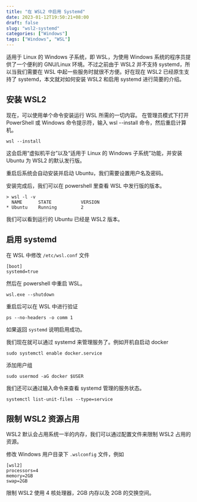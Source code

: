 ```yaml
---
title: "在 WSL2 中启用 Systemd"
date: 2023-01-12T19:50:21+08:00
draft: false
slug: "wsl2-systemd"
categories: ["Windows"]
tags: ["Windows", "WSL"]
---
```


适用于 Linux 的 Windows 子系统，即 WSL，为使用 Windows 系统的程序员提供了一个便利的 GNU/Linux 环境。不过之前由于 WSL2 并不支持 systemd，所以当我们需要在 WSL 中起一些服务时就很不方便。好在现在 WSL2 已经原生支持了 systemd，本文就对如何安装 WSL2 和启用 systemd 进行简要的介绍。

<!--more-->

## 安装 WSL2

现在，可以使用单个命令安装运行 WSL 所需的一切内容。 在管理员模式下打开 PowerShell 或 Windows 命令提示符，输入 wsl --install 命令，然后重启计算机。

```
wsl --install
```

这会启用“虚拟机平台”以及“适用于 Linux 的 Windows 子系统”功能，并安装 Ubuntu 为 WSL2 的默认发行版。

重启后系统会自动安装并启动 Ubuntu，我们需要设置用户名及密码。

安装完成后，我们可以在 powershell 里查看 WSL 中发行版的版本。

```
> wsl -l -v
  NAME      STATE           VERSION
* Ubuntu    Running         2
```

我们可以看到运行的 Ubuntu 已经是 WSL2 版本。

## 启用 systemd

在 WSL 中修改 `/etc/wsl.conf` 文件

```
[boot]
systemd=true
```

然后在 powershell 中重启 WSL。

```
wsl.exe --shutdown
```

重启后可以在 WSL 中进行验证

```
ps --no-headers -o comm 1
```

如果返回 `systemd` 说明启用成功。

我们现在就可以通过 systemd 来管理服务了。例如开机自启动 docker

```
sudo systemctl enable docker.service
```

添加用户组

```
sudo usermod -aG docker $USER
```

我们还可以通过输入命令来查看 systemd 管理的服务状态。

```
systemctl list-unit-files --type=service
```

## 限制 WSL2 资源占用

WSL2 默认会占用系统一半的内存，我们可以通过配置文件来限制 WSL2 占用的资源。

修改 Windows 用户目录下 `.wslconfig` 文件，例如

```
[wsl2]
processors=4
memory=2GB
swap=2GB
```

限制 WSL2 使用 4 核处理器，2GB 内存以及 2GB 的交换空间。
